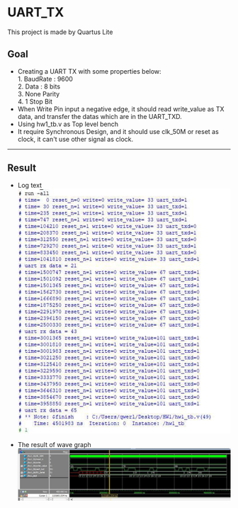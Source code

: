 # UART_TX
 This project is made by Quartus Lite

## Goal
- Creating a UART TX with some properties below:
<br> 1. BaudRate : 9600
<br> 2. Data : 8 bits
<br> 3. None Parity
<br> 4. 1 Stop Bit
- When Write Pin input a negative edge, it should read write_value as TX data, and transfer the datas which are in the UART_TXD.
- Using hw1_tb.v as Top level bench
- It require  Synchronous Design, and it should use clk_50M or reset as clock, it can't use other signal as clock.
---
## Result
- Log text
<br> ![1](./文字結果.jpg)

- The result of wave graph
![1](./波形圖.jpg)
